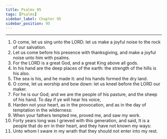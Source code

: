 ```yaml
---
title: Psalms 95
tags: [Psalms]
sidebar_label: Chapter 95
sidebar_position: 95
---
```


---
1. O come, let us sing unto the LORD: let us make a joyful noise to the rock of our salvation.
2. Let us come before his presence with thanksgiving, and make a joyful noise unto him with psalms.
3. For the LORD is a great God, and a great King above all gods.
4. In his hand are the deep places of the earth: the strength of the hills is his also.
5. The sea is his, and he made it: and his hands formed the dry land.
6. O come, let us worship and bow down: let us kneel before the LORD our maker.
7. For he is our God; and we are the people of his pasture, and the sheep of his hand. To day if ye will hear his voice,
8. Harden not your heart, as in the provocation, and as in the day of temptation in the wilderness:
9. When your fathers tempted me, proved me, and saw my work.
10. Forty years long was I grieved with this generation, and said, It is a people that do err in their heart, and they have not known my ways:
11. Unto whom I sware in my wrath that they should not enter into my rest.